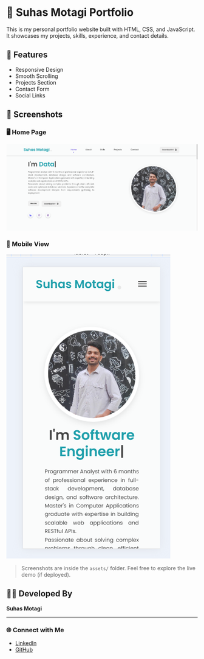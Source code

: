 # 💼 Suhas Motagi Portfolio

This is my personal portfolio website built with HTML, CSS, and JavaScript. It showcases my projects, skills, experience, and contact details.

## 🔧 Features

- Responsive Design
- Smooth Scrolling
- Projects Section
- Contact Form
- Social Links

## 📸 Screenshots

### 🖥️ Home Page
![Home Screenshot](assets/images/Web_view.png)

### 📱 Mobile View
![Mobile Screenshot](assets/images/Mobile_view.png)

> Screenshots are inside the `assets/` folder.
> Feel free to explore the live demo (if deployed).

## 🧑‍💻 Developed By

**Suhas Motagi**

---

### 🌐 Connect with Me

- [LinkedIn](https://linkedin.com/in/suhasmotagi)
- [GitHub](https://github.com/SuhasMotagi)

